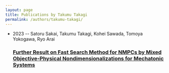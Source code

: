 ```yaml
---
layout: page
title: Publications by Takumu Takagi
permalink: /authors/takumu-takagi/
---
```


<ul class="post-list">
<li><span class='post-meta'>2023 -- Satoru Sakai, Takumu Takagi, Kohei Sawada, Tomoya Yokogawa, Ryo Arai</span><h3><a class='post-link' href='../../further-result-on-fast-search-method-for-nmpcs-by-mixed-objective-physical-nondimensionalizations-for-mechatonic-systems'>Further Result on Fast Search Method for NMPCs by Mixed Objective-Physical Nondimensionalizations for Mechatonic Systems</a></h3></li>

</ul>
